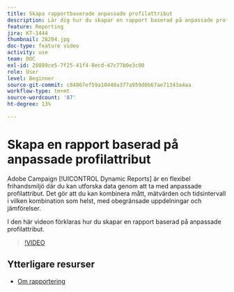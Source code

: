 ```yaml
---
title: Skapa rapportbaserade anpassade profilattribut
description: Lär dig hur du skapar en rapport baserad på anpassade profilattribut.
feature: Reporting
jira: KT-1444
thumbnail: 28204.jpg
doc-type: feature video
activity: use
team: DOC
exl-id: 28889ce5-7f25-41f4-8ecd-47c77b0e3c00
role: User
level: Beginner
source-git-commit: c84867ef59a10448a377a959d0b67ae71343a4aa
workflow-type: tm+mt
source-wordcount: '87'
ht-degree: 13%

---
```


# Skapa en rapport baserad på anpassade profilattribut

Adobe Campaign [!UICONTROL Dynamic Reports] är en flexibel frihandsmiljö där du kan utforska data genom att ta med anpassade profilattribut. Det gör att du kan kombinera mått, mätvärden och tidsintervall i vilken kombination som helst, med obegränsade uppdelningar och jämförelser.

I den här videon förklaras hur du skapar en rapport baserad på anpassade profilattribut.

>[!VIDEO](https://video.tv.adobe.com/v/28204?quality=12&learn=on)

## Ytterligare resurser

* [Om rapportering](https://experienceleague.adobe.com/docs/campaign-standard/using/reporting/about-reporting/about-dynamic-reports.html?lang=en)
